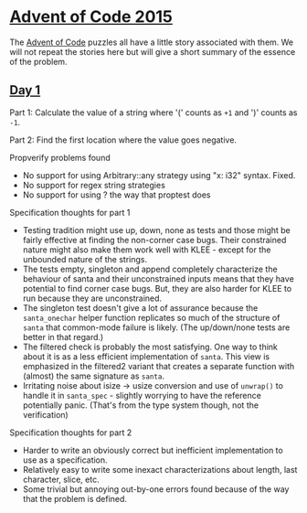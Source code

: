 # [Advent of Code 2015](https://adventofcode.com/2015)

The [Advent of Code](https://adventofcode.com) puzzles all have a little
story associated with them. We will not repeat the stories here but will give
a short summary of the essence of the problem.

## [Day 1](https://adventofcode.com/2015/day/1)

Part 1: Calculate the value of a string where '(' counts as `+1` and ')' counts as `-1`.

Part 2: Find the first location where the value goes negative.

Propverify problems found

- No support for using Arbitrary::any strategy using "x: i32" syntax. Fixed.
- No support for regex string strategies
- No support for using ? the way that proptest does

Specification thoughts for part 1

- Testing tradition might use up, down, none as tests and those might be fairly
  effective at finding the non-corner case bugs.
  Their constrained nature might also make them work well with KLEE - except for
  the unbounded nature of the strings.
- The tests empty, singleton and append completely characterize the behaviour of
  santa and their unconstrained inputs means that they have potential to find
  corner case bugs.
  But, they are also harder for KLEE to run because they are unconstrained.
- The singleton test doesn't give a lot of assurance because the `santa_onechar`
  helper function replicates so much of the structure of `santa` that
  common-mode failure is likely. (The up/down/none tests are better in that
  regard.)
- The filtered check is probably the most satisfying.
  One way to think about it  is as a less efficient
  implementation of `santa`.
  This view is emphasized in the filtered2 variant that creates a separate
  function with (almost) the same signature as `santa`.
- Irritating noise about isize -> usize conversion and use of `unwrap()`
  to handle it in `santa_spec` - slightly worrying to have the reference
  potentially panic.
  (That's from the type system though, not the verification)


Specification thoughts for part 2

- Harder to write an obviously correct but inefficient implementation to use as a specification.
- Relatively easy to write some inexact characterizations about length,
  last character, slice, etc.
- Some trivial but annoying out-by-one errors found because of the way that the
  problem is defined.

